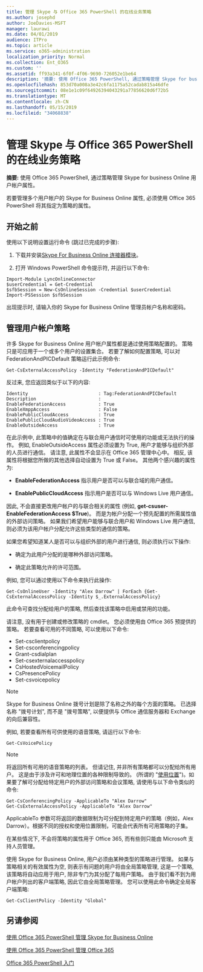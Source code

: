 ```yaml
---
title: 管理 Skype 与 Office 365 PowerShell 的在线业务策略
ms.author: josephd
author: JoeDavies-MSFT
manager: laurawi
ms.date: 04/01/2019
audience: ITPro
ms.topic: article
ms.service: o365-administration
localization_priority: Normal
ms.collection: Ent_O365
ms.custom: ''
ms.assetid: ff93a341-6f0f-4f06-9690-726052e1be64
description: '摘要: 使用 Office 365 PowerShell, 通过策略管理 Skype for business Online 用户帐户属性。'
ms.openlocfilehash: 853d70a008a3e42c6fa1175a52cadab815a46dfe
ms.sourcegitcommit: 08e1e1c09f64926394043291a77856620d6f72b5
ms.translationtype: MT
ms.contentlocale: zh-CN
ms.lasthandoff: 05/15/2019
ms.locfileid: "34068838"
---
```

# <a name="manage-skype-for-business-online-policies-with-office-365-powershell"></a>管理 Skype 与 Office 365 PowerShell 的在线业务策略

 **摘要:** 使用 Office 365 PowerShell, 通过策略管理 Skype for business Online 用户帐户属性。
  
若要管理多个用户帐户的 Skype for Business Online 属性, 必须使用 Office 365 PowerShell 将其指定为策略的属性。
  
## <a name="before-you-begin"></a>开始之前

使用以下说明设置运行命令 (跳过已完成的步骤):
  
1. 下载并安装[Skype For Business Online 连接器模块](https://www.microsoft.com/download/details.aspx?id=39366)。
    
2. 打开 Windows PowerShell 命令提示符, 并运行以下命令: 
    
```
Import-Module LyncOnlineConnector
$userCredential = Get-Credential
$sfbSession = New-CsOnlineSession -Credential $userCredential
Import-PSSession $sfbSession
  ```

出现提示时, 请输入你的 Skype for Business Online 管理员帐户名称和密码。
    
## <a name="manage-user-account-policies"></a>管理用户帐户策略

许多 Skype for Business Online 用户帐户属性都是通过使用策略配置的。 策略只是可应用于一个或多个用户的设置集合。 若要了解如何配置策略, 可以对 FederationAndPICDefault 策略运行此示例命令:
  
```
Get-CsExternalAccessPolicy -Identity "FederationAndPICDefault"
```

反过来, 您应返回类似于以下的内容:
  
```
Identity                          : Tag:FederationAndPICDefault
Description                       :
EnableFederationAccess            : True
EnableXmppAccess                  : False
EnablePublicCloudAccess           : True
EnablePublicCloudAudioVideoAccess : True
EnableOutsideAccess               : True
```

在此示例中, 此策略中的值确定在与联合用户通信时可使用的功能或无法执行的操作。 例如, EnableOutsideAccess 属性必须设置为 True, 用户才能够与组织外部的人员进行通信。 请注意, 此属性不会显示在 Office 365 管理中心中。 相反, 该属性将根据您所做的其他选择自动设置为 True 或 False。 其他两个感兴趣的属性为:
  
- **EnableFederationAccess** 指示用户是否可以与联合域的用户通信。
    
- **EnablePublicCloudAccess** 指示用户是否可以与 Windows Live 用户通信。
    
因此, 不会直接更改用户帐户的与联合相关的属性 (例如, **get-csuser-EnableFederationAccess $True**)。 而是为帐户分配一个预先配置的所需属性值的外部访问策略。 如果我们希望用户能够与联合用户和 Windows Live 用户通信, 则必须为该用户帐户分配允许这些类型的通信的策略。
  
如果您希望知道某人是否可以与组织外部的用户进行通信, 则必须执行以下操作:
  
- 确定为此用户分配的是哪种外部访问策略。
    
- 确定此策略允许的许可范围。
    
例如, 您可以通过使用以下命令来执行此操作:
  
```
Get-CsOnlineUser -Identity "Alex Darrow" | ForEach {Get-CsExternalAccessPolicy -Identity $_.ExternalAccessPolicy}
```

此命令可查找分配给用户的策略, 然后查找该策略中启用或禁用的功能。
  
请注意, 没有用于创建或修改策略的 cmdlet。 您必须使用由 Office 365 预提供的策略。 若要查看可用的不同策略, 可以使用以下命令:
  
- Set-csclientpolicy       
- Set-csconferencingpolicy        
- Grant-csdialplan            
- Set-csexternalaccesspolicy                         
- CsHostedVoicemailPolicy                        
- CsPresencePolicy                               
- Set-csvoicepolicy                                  

> [!NOTE]
> Skype for Business Online 拨号计划是除了名称之外的每个方面的策略。 已选择名称 "拨号计划", 而不是 "拨号策略", 以便提供与 Office 通信服务器和 Exchange 的向后兼容性。 
  
例如, 若要查看所有可供使用的语音策略, 请运行以下命令:
  
```
Get-CsVoicePolicy
```

> [!NOTE]
> 将返回所有可用的语音策略的列表。 但请记住, 并非所有策略都可以分配给所有用户。 这是由于涉及许可和地理位置的各种限制导致的。 (所谓的 "[使用位置](https://msdn.microsoft.com/en-us/library/azure/dn194136.aspx)")。如果要了解可分配给特定用户的外部访问策略和会议策略, 请使用与以下命令类似的命令: 

```
Get-CsConferencingPolicy -ApplicableTo "Alex Darrow"
Get-CsExternalAccessPolicy -ApplicableTo "Alex Darrow"
```

ApplicableTo 参数可将返回的数据限制为可分配到特定用户的策略（例如，Alex Darrow）。根据不同的授权和使用位置限制，可能会代表所有可用策略的子集。 
  
在某些情况下, 不会将策略的属性用于 Office 365, 而有些则只能由 Microsoft 支持人员管理。 
  
使用 Skype for Business Online, 用户必须由某种类型的策略进行管理。 如果与策略相关的有效属性为空, 则表示有问题的用户将由全局策略管理, 这是一个策略, 该策略将自动应用于用户, 除非专门为其分配了每用户策略。 由于我们看不到为用户帐户列出的客户端策略, 因此它由全局策略管理。 您可以使用此命令确定全局客户端策略:
  
```
Get-CsClientPolicy -Identity "Global"
```

## <a name="see-also"></a>另请参阅

#### 

[使用 Office 365 PowerShell 管理 Skype for Business Online](manage-skype-for-business-online-with-office-365-powershell.md)
  
[使用 Office 365 PowerShell 管理 Office 365](manage-office-365-with-office-365-powershell.md)
  
[Office 365 PowerShell 入门](getting-started-with-office-365-powershell.md)

